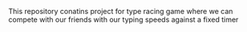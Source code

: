 This repository conatins project for type racing game where we can compete with our friends with our typing speeds against a fixed timer
 
